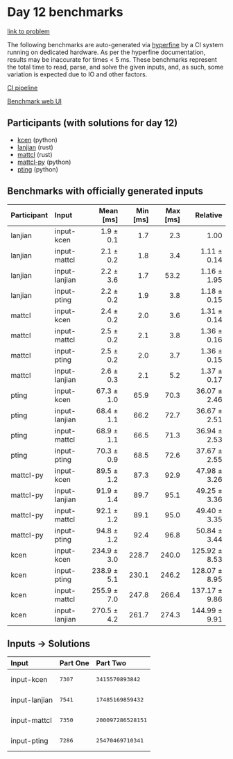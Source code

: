 # Day 12 benchmarks

[link to problem](https://adventofcode.com/2023/day/12)

The following benchmarks are auto-generated via
[hyperfine](https://github.com/sharkdp/hyperfine) by a CI system running on
dedicated hardware. As per the hyperfine documentation, results may be
inaccurate for times < 5 ms. These benchmarks represent the total time to read,
parse, and solve the given inputs, and, as such, some variation is expected due
to IO and other factors.

[CI pipeline](http://ci.papercode.net:8080/teams/main/pipelines/aoc2023)

[Benchmark web UI](https://aoc.ancalagon.black)


## Participants (with solutions for day 12)

- [kcen](https://github.com/kcen/aoc2023) (python)
- [lanjian](https://github.com/lanjian/aoc-2023) (rust)
- [mattcl](https://github.com/mattcl/aoc2023) (rust)
- [mattcl-py](https://github.com/mattcl/aoc2023-py) (python)
- [pting](https://github.com/pting/aoc2023) (python)


## Benchmarks with officially generated inputs

| Participant | Input | Mean [ms] | Min [ms] | Max [ms] | Relative |
|:---|:---|---:|---:|---:|---:|
| lanjian | input-kcen | 1.9 ± 0.1 | 1.7 | 2.3 | 1.00 |
| lanjian | input-mattcl | 2.1 ± 0.2 | 1.8 | 3.4 | 1.11 ± 0.14 |
| lanjian | input-lanjian | 2.2 ± 3.6 | 1.7 | 53.2 | 1.16 ± 1.95 |
| lanjian | input-pting | 2.2 ± 0.2 | 1.9 | 3.8 | 1.18 ± 0.15 |
| mattcl | input-kcen | 2.4 ± 0.2 | 2.0 | 3.6 | 1.31 ± 0.14 |
| mattcl | input-mattcl | 2.5 ± 0.2 | 2.1 | 3.8 | 1.36 ± 0.16 |
| mattcl | input-pting | 2.5 ± 0.2 | 2.0 | 3.7 | 1.36 ± 0.15 |
| mattcl | input-lanjian | 2.6 ± 0.3 | 2.1 | 5.2 | 1.37 ± 0.17 |
| pting | input-kcen | 67.3 ± 1.0 | 65.9 | 70.3 | 36.07 ± 2.46 |
| pting | input-lanjian | 68.4 ± 1.1 | 66.2 | 72.7 | 36.67 ± 2.51 |
| pting | input-mattcl | 68.9 ± 1.1 | 66.5 | 71.3 | 36.94 ± 2.53 |
| pting | input-pting | 70.3 ± 0.9 | 68.5 | 72.6 | 37.67 ± 2.55 |
| mattcl-py | input-kcen | 89.5 ± 1.2 | 87.3 | 92.9 | 47.98 ± 3.26 |
| mattcl-py | input-lanjian | 91.9 ± 1.4 | 89.7 | 95.1 | 49.25 ± 3.36 |
| mattcl-py | input-mattcl | 92.1 ± 1.2 | 89.1 | 95.0 | 49.40 ± 3.35 |
| mattcl-py | input-pting | 94.8 ± 1.2 | 92.4 | 96.8 | 50.84 ± 3.44 |
| kcen | input-kcen | 234.9 ± 3.0 | 228.7 | 240.0 | 125.92 ± 8.53 |
| kcen | input-pting | 238.9 ± 5.1 | 230.1 | 246.2 | 128.07 ± 8.95 |
| kcen | input-mattcl | 255.9 ± 7.0 | 247.8 | 266.4 | 137.17 ± 9.86 |
| kcen | input-lanjian | 270.5 ± 4.2 | 261.7 | 274.3 | 144.99 ± 9.91 |


## Inputs -> Solutions

| Input | Part One | Part Two |
|:---|:---|:---|
|input-kcen|<pre>7307</pre>|<pre>3415570893842</pre>|
|input-lanjian|<pre>7541</pre>|<pre>17485169859432</pre>|
|input-mattcl|<pre>7350</pre>|<pre>200097286528151</pre>|
|input-pting|<pre>7286</pre>|<pre>25470469710341</pre>|